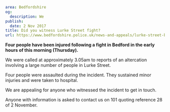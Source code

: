 ```yaml
area: Bedfordshire
og:
  description: We
publish:
  date: 2 Nov 2017
title: Did you witness Lurke Street fight?
url: https://www.bedfordshire.police.uk/news-and-appeals/lurke-street-bedford-fight
```

**Four people have been injured following a fight in Bedford in the early hours of this morning (Thursday).**

We were called at approximately 3.05am to reports of an altercation involving a large number of people in Lurke Street.

Four people were assaulted during the incident. They sustained minor injuries and were taken to hospital.

We are appealing for anyone who witnessed the incident to get in touch.

Anyone with information is asked to contact us on 101 quoting reference 28 of 2 November.
